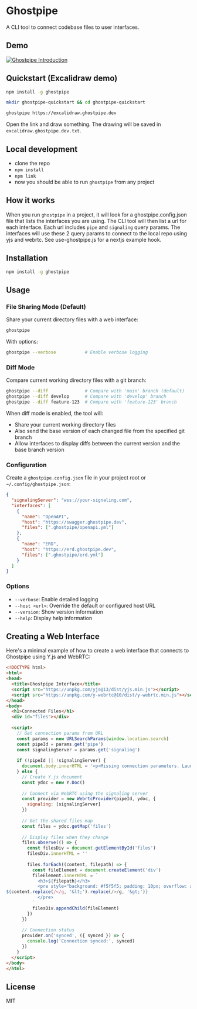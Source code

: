 # Ghostpipe

A CLI tool to connect codebase files to user interfaces.

## Demo

[![Ghostpipe Introduction](https://img.youtube.com/vi/XsxF9AgCq6k/hqdefault.jpg)](https://www.youtube.com/watch?v=XsxF9AgCq6k)

## Quickstart (Excalidraw demo)

```bash
npm install -g ghostpipe
```

```bash
mkdir ghostpipe-quickstart && cd ghostpipe-quickstart
```

```bash
ghostpipe https://excalidraw.ghostpipe.dev
```

Open the link and draw something. The drawing will be saved in `excalidraw.ghostpipe.dev.txt`.

## Local development

- clone the repo
- `npm install`
- `npm link`
- now you should be able to run `ghostpipe` from any project

## How it works

When you run `ghostpipe` in a project, it will look for a ghostpipe.config.json file that lists the interfaces you are using.
The CLI tool will then list a url for each interface. Each url includes `pipe` and `signaling` query params. The interfaces will use these 2 query params to connect to the local repo using yjs and webrtc. See use-ghostpipe.js for a nextjs example hook.

## Installation

```bash
npm install -g ghostpipe
```

## Usage

### File Sharing Mode (Default)

Share your current directory files with a web interface:

```bash
ghostpipe
```

With options:
```bash
ghostpipe --verbose           # Enable verbose logging
```

### Diff Mode

Compare current working directory files with a git branch:

```bash
ghostpipe --diff              # Compare with 'main' branch (default)
ghostpipe --diff develop      # Compare with 'develop' branch
ghostpipe --diff feature-123  # Compare with 'feature-123' branch
```

When diff mode is enabled, the tool will:
- Share your current working directory files
- Also send the base version of each changed file from the specified git branch
- Allow interfaces to display diffs between the current version and the base branch version

### Configuration

Create a `ghostpipe.config.json` file in your project root or `~/.config/ghostpipe.json`:

```json
{
  "signalingServer": "wss://your-signaling.com",
  "interfaces": [
    {
      "name": "OpenAPI",
      "host": "https://swagger.ghostpipe.dev",
      "files": [".ghostpipe/openapi.yml"]
    },
    {
      "name": "ERD",
      "host": "https://erd.ghostpipe.dev",
      "files": [".ghostpipe/erd.yml"]
    }
  ]
}
```

### Options

- `--verbose`: Enable detailed logging
- `--host <url>`: Override the default or configured host URL
- `--version`: Show version information
- `--help`: Display help information

## Creating a Web Interface

Here's a minimal example of how to create a web interface that connects to Ghostpipe using Y.js and WebRTC:

```html
<!DOCTYPE html>
<html>
<head>
  <title>Ghostpipe Interface</title>
  <script src="https://unpkg.com/yjs@13/dist/yjs.min.js"></script>
  <script src="https://unpkg.com/y-webrtc@10/dist/y-webrtc.min.js"></script>
</head>
<body>
  <h1>Connected Files</h1>
  <div id="files"></div>
  
  <script>
    // Get connection params from URL
    const params = new URLSearchParams(window.location.search)
    const pipeId = params.get('pipe')
    const signalingServer = params.get('signaling')
    
    if (!pipeId || !signalingServer) {
      document.body.innerHTML = '<p>Missing connection parameters. Launch this interface from Ghostpipe CLI.</p>'
    } else {
      // Create Y.js document
      const ydoc = new Y.Doc()
      
      // Connect via WebRTC using the signaling server
      const provider = new WebrtcProvider(pipeId, ydoc, {
        signaling: [signalingServer]
      })
      
      // Get the shared files map
      const files = ydoc.getMap('files')
      
      // Display files when they change
      files.observe(() => {
        const filesDiv = document.getElementById('files')
        filesDiv.innerHTML = ''
        
        files.forEach((content, filepath) => {
          const fileElement = document.createElement('div')
          fileElement.innerHTML = `
            <h3>${filepath}</h3>
            <pre style="background: #f5f5f5; padding: 10px; overflow: auto;">
${content.replace(/</g, '&lt;').replace(/>/g, '&gt;')}
            </pre>
          `
          filesDiv.appendChild(fileElement)
        })
      })
      
      // Connection status
      provider.on('synced', ({ synced }) => {
        console.log('Connection synced:', synced)
      })
    }
  </script>
</body>
</html>
```

## License

MIT
